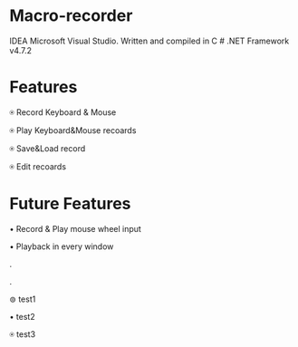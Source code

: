 # Macro-recorder
IDEA Microsoft Visual Studio. Written and compiled in C # .NET Framework v4.7.2


# Features

&#9055; Record Keyboard & Mouse

&#9055; Play Keyboard&Mouse recoards

&#9055; Save&Load record

&#9055; Edit recoards

# Future Features

&#8226; Record & Play mouse wheel input

&#8226; Playback in every window

.

.

&#8858; test1

&#8226; test2

&#9055; test3
